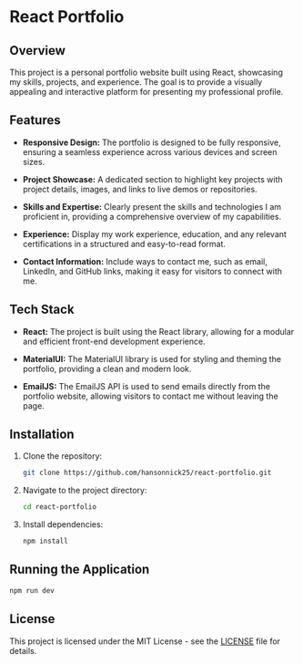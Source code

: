 # React Portfolio

## Overview

This project is a personal portfolio website built using React, showcasing my skills, projects, and experience. The goal is to provide a visually appealing and interactive platform for presenting my professional profile.

## Features

- **Responsive Design:** The portfolio is designed to be fully responsive, ensuring a seamless experience across various devices and screen sizes.

- **Project Showcase:** A dedicated section to highlight key projects with project details, images, and links to live demos or repositories.

- **Skills and Expertise:** Clearly present the skills and technologies I am proficient in, providing a comprehensive overview of my capabilities.

- **Experience:** Display my work experience, education, and any relevant certifications in a structured and easy-to-read format.

- **Contact Information:** Include ways to contact me, such as email, LinkedIn, and GitHub links, making it easy for visitors to connect with me.

## Tech Stack

- **React:** The project is built using the React library, allowing for a modular and efficient front-end development experience.

- **MaterialUI:** The MaterialUI library is used for styling and theming the portfolio, providing a clean and modern look.

- **EmailJS:** The EmailJS API is used to send emails directly from the portfolio website, allowing visitors to contact me without leaving the page.

## Installation

1. Clone the repository:

   ```bash
   git clone https://github.com/hansonnick25/react-portfolio.git
   ```

2. Navigate to the project directory:

   ```bash
   cd react-portfolio
   ```

3. Install dependencies:

   ```bash
   npm install
   ```

## Running the Application

```bash
npm run dev
```

## License

This project is licensed under the MIT License - see the [LICENSE](LICENSE) file for details.
